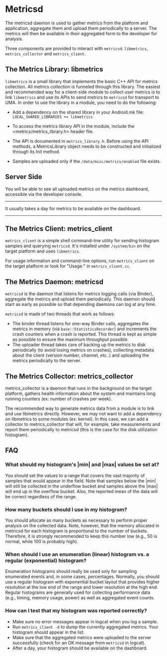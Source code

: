 Metricsd
========

The metricsd daemon is used to gather metrics from the platform and application,
aggregate them and upload them periodically to a server.
The metrics will then be available in their aggregated form to the developer
for analysis.

Three components are provided to interact with `metricsd`: `libmetrics`,
`metrics_collector` and `metrics_client`.

The Metrics Library: libmetrics
-------------------------------

`libmetrics` is a small library that implements the basic C++ API for
metrics collection. All metrics collection is funneled through this library. The
easiest and recommended way for a client-side module to collect user metrics is
to link `libmetrics` and use its APIs to send metrics to `metricsd` for transport to
UMA. In order to use the library in a module, you need to do the following:

- Add a dependency on the shared library in your Android.mk file:
  `LOCAL_SHARED_LIBRARIES += libmetrics`

- To access the metrics library API in the module, include the
  <metrics/metrics_library.h> header file.

- The API is documented in `metrics_library.h`. Before using the API methods, a
  MetricsLibrary object needs to be constructed and initialized through its
  Init method.

- Samples are uploaded only if the `/data/misc/metrics/enabled` file exists.


Server Side
-----------

You will be able to see all uploaded metrics on the metrics dashboard,
accessible via the developer console.

***
It usually takes a day for metrics to be available on the dashboard.
***


The Metrics Client: metrics_client
----------------------------------

`metrics_client` is a simple shell command-line utility for sending histogram
samples and querying `metricsd`. It's installed under `/system/bin` on the target
platform and uses `libmetrics`.

For usage information and command-line options, run `metrics_client` on the
target platform or look for "Usage:" in `metrics_client.cc`.


The Metrics Daemon: metricsd
----------------------------

`metricsd` is the daemon that listens for metrics logging calls (via Binder),
aggregate the metrics and upload them periodically. This daemon should start as
early as possible so that depending daemons can log at any time.

`metricsd` is made of two threads that work as follows:
* The binder thread listens for one-way Binder calls, aggregates the metrics in
  memory (via `base::StatisticsRecorder`) and increments the crash counters when a
  crash is reported. This thread is kept as simple as possible to ensure the
  maximum throughput possible.
* The uploader thread takes care of backing up the metrics to disk periodically
  (to avoid losing metrics on crashes), collecting metadata about the client
  (version number, channel, etc..) and uploading the metrics periodically to the
  server.


The Metrics Collector: metrics_collector
----------------------------------------

metrics_collector is a daemon that runs in the background on the target platform,
gathers health information about the system and maintains long running counters
(ex: number of crashes per week).

The recommended way to generate metrics data from a module is to link and use
libmetrics directly. However, we may not want to add a dependency on libmetrics
to some modules (ex: kernel). In this case, we can add a collector to
metrics_collector that will, for example, take measurements and report them
periodically to metricsd (this is the case for the disk utilization histogram).


FAQ
---

### What should my histogram's |min| and |max| values be set at?

You should set the values to a range that covers the vast majority of samples
that would appear in the field. Note that samples below the |min| will still
be collected in the underflow bucket and samples above the |max| will end up
in the overflow bucket. Also, the reported mean of the data will be correct
regardless of the range.

### How many buckets should I use in my histogram?

You should allocate as many buckets as necessary to perform proper analysis
on the collected data. Note, however, that the memory allocated in metricsd
for each histogram is proportional to the number of buckets. Therefore, it is
strongly recommended to keep this number low (e.g., 50 is normal, while 100
is probably high).

### When should I use an enumeration (linear) histogram vs. a regular (exponential) histogram?

Enumeration histograms should really be used only for sampling enumerated
events and, in some cases, percentages. Normally, you should use a regular
histogram with exponential bucket layout that provides higher resolution at
the low end of the range and lower resolution at the high end. Regular
histograms are generally used for collecting performance data (e.g., timing,
memory usage, power) as well as aggregated event counts.

### How can I test that my histogram was reported correctly?

* Make sure no error messages appear in logcat when you log a sample.
* Run `metrics_client -d` to dump the currently aggregated metrics. Your
  histogram should appear in the list.
* Make sure that the aggregated metrics were uploaded to the server successfully
  (check for an OK message from `metricsd` in logcat).
* After a day, your histogram should be available on the dashboard.
